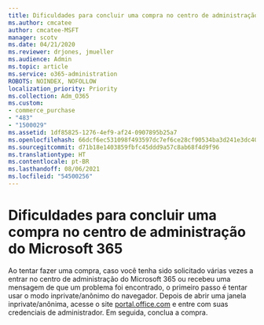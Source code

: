 ```yaml
---
title: Dificuldades para concluir uma compra no centro de administração do Microsoft 365
ms.author: cmcatee
author: cmcatee-MSFT
manager: scotv
ms.date: 04/21/2020
ms.reviewer: drjones, jmueller
ms.audience: Admin
ms.topic: article
ms.service: o365-administration
ROBOTS: NOINDEX, NOFOLLOW
localization_priority: Priority
ms.collection: Adm_O365
ms.custom:
- commerce_purchase
- "483"
- "1500029"
ms.assetid: 1df85825-1276-4ef9-af24-0907895b25a7
ms.openlocfilehash: 66dcf6ec531098f493597dc7ef6ce28cf90534ba3d241e3dc4066f6c9ff57b51
ms.sourcegitcommit: d71b18e1403859fbfc45ddd9a57c8ab68f4d9f96
ms.translationtype: HT
ms.contentlocale: pt-BR
ms.lasthandoff: 08/06/2021
ms.locfileid: "54500256"
---
```

# <a name="trouble-completing-a-purchase-in-the-microsoft-365-admin-center"></a>Dificuldades para concluir uma compra no centro de administração do Microsoft 365

Ao tentar fazer uma compra, caso você tenha sido solicitado várias vezes a entrar no centro de administração do Microsoft 365 ou recebeu uma mensagem de que um problema foi encontrado, o primeiro passo é tentar usar o modo inprivate/anônimo do navegador. Depois de abrir uma janela inprivate/anônima, acesse o site [portal.office.com](https://admin.microsoft.com) e entre com suas credenciais de administrador. Em seguida, conclua a compra.